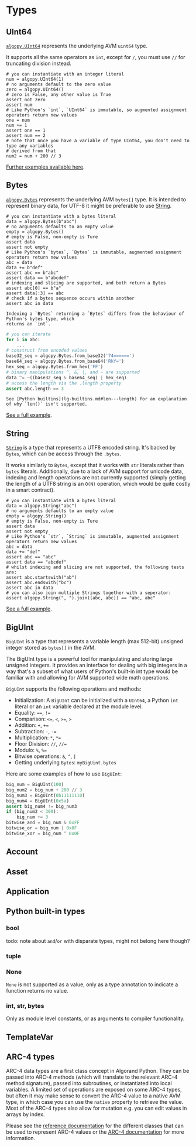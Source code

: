 # Types

## UInt64

[`algopy.UInt64`](#algopy.UInt64) represents the underlying AVM `uint64` type.

It supports all the same operators as `int`, except for `/`, you must use `//` for truncating
division instead.

```python3
# you can instantiate with an integer literal 
num = algopy.UInt64(1)
# no arguments default to the zero value
zero = algopy.UInt64()
# zero is False, any other value is True
assert not zero
assert num
# Like Python's `int`, `UInt64` is immutable, so augmented assignment operators return new values
one = num
num += 1
assert one == 1
assert num == 2
# note that once you have a variable of type UInt64, you don't need to type any variables
# derived from that
num2 = num + 200 // 3
```

[Further examples available here](https://github.com/algorandfoundation/puya/blob/main/test_cases/stubs/uint64.py).

## Bytes

[`algopy.Bytes`](#algopy.Bytes) represents the underlying AVM `bytes[]` type. It is intended
to represent binary data, for UTF-8 it might be preferable to use [String](#string).

```python3
# you can instantiate with a bytes literal
data = algopy.Bytes(b"abc")
# no arguments defaults to an empty value
empty = algopy.Bytes()
# empty is False, non-empty is Ture
assert data
assert not empty
# Like Python's `bytes`, `Bytes` is immutable, augmented assignment operators return new values
abc = data
data += b"def"
assert abc == b"abc"
assert data == b"abcdef"
# indexing and slicing are supported, and both return a Bytes
assert abc[0] == b"a"
assert data[:3] == abc
# check if a bytes sequence occurs within another
assert abc in data
```
```{hint}
Indexing a `Bytes` returning a `Bytes` differs from the behaviour of Python's bytes type, which 
returns an `int`.
```
```python
# you can iterate 
for i in abc:
    ...
# construct from encoded values
base32_seq = algopy.Bytes.from_base32('74======')
base64_seq = algopy.Bytes.from_base64('RkY=')
hex_seq = algopy.Bytes.from_hex('FF')
# binary manipulations ^, &, |, and ~ are supported
data ^= ~((base32_seq & base64_seq) | hex_seq)
# access the length via the .length property
assert abc.length == 3
```
```{note}
See [Python builtins](lg-builtins.md#len---length) for an explanation of why `len()` isn't supported.
``` 
[See a full example](https://github.com/algorandfoundation/puya/blob/main/test_cases/stubs/bytes.py).

## String

[`String`](#algopy.String) is a type that represents a UTF8 encoded string. It's backed by
`Bytes`, which can be access through the `.bytes`.

It works similarly to `Bytes`, except that it works with `str` literals rather than `bytes`
literals. Additionally, due to a lack of AVM support for unicode data, indexing and length
operations are not currently supported (simply getting the length of a UTF8 string is an `O(N)` 
operation, which would be quite costly in a smart contract).

```python3
# you can instantiate with a bytes literal
data = algopy.String("abc")
# no arguments defaults to an empty value
empty = algopy.String()
# empty is False, non-empty is Ture
assert data
assert not empty
# Like Python's `str`, `String` is immutable, augmented assignment operators return new values
abc = data
data += "def"
assert abc == "abc"
assert data == "abcdef"
# whilst indexing and slicing are not supported, the following tests are:
assert abc.startswith("ab")
assert abc.endswith("bc")
assert abc in data
# you can also join multiple Strings together with a seperator:
assert algopy.String(", ").join((abc, abc)) == "abc, abc"
```

[See a full example](https://github.com/algorandfoundation/puya/blob/main/test_cases/stubs/string.py).

## BigUInt

`BigUInt` is a type that represents a variable length (max 512-bit) unsigned integer stored
as `bytes[]` in the AVM.

The BigUInt type is a powerful tool for manipulating and storing large unsigned integers. It
provides an interface for dealing with big integers in a way that's a subset of what users of
Python's built-in int type would be familiar with and allowing for AVM supported wide math
operations.

`BigUInt` supports the following operations and methods:

- Initialization: A `BigUInt` can be initialized with a `UInt64`, a Python `int` literal or
  an `int` variable declared at the module level.
- Equality: `==`, `!=`
- Comparison: `<=`, `<`, `>=`, `>`
- Addition: `+`, `+=`
- Subtraction: `-`, `-=`
- Multiplication: `*`, `*=`
- Floor Division: `//`, `//=`
- Modulo: `%`, `%=`
- Bitwise operations: `&`, `^`, `|`
- Getting underlying `Bytes`: `myBigUint.bytes`

Here are some examples of how to use `BigUInt`:

```python
big_num = BigUInt(100)
big_num2 = big_num + 200 // 3
big_num3 = BigUInt(0b11111110)
big_num4 = BigUInt(0x5a)
assert big_num4 != big_num3
if (big_num2 < 300):
    big_num += 3
bitwise_and = big_num & 0xFF
bitwise_or = big_num | 0x0F
bitwise_xor = big_num ^ 0x0F
```

## Account

## Asset

## Application

## Python built-in types

### bool

todo: note about `and`/`or` with disparate types, might not belong here though?

### tuple

### None

`None` is not supported as a value, only as a type annotation to indicate a function returns no
value.

### int, str, bytes

Only as module level constants, or as arguments to compiler functionality.

## TemplateVar

## ARC-4 types

ARC-4 data types are a first class concept in Algorand Python. They can be passed into ARC-4
methods (which will translate to the relevant ARC-4 method signature), passed into subroutines, or
instantiated into local variables. A limited set of operations are exposed on some ARC-4 types, but
often it may make sense to convert the ARC-4 value to a native AVM type, in which case you can use
the `native` property to retrieve the value. Most of the ARC-4 types also allow for mutation e.g.
you can edit values in arrays by index.

Please see the [reference documentation](./api-algopy.arc4.md) for the different classes that can
be used to represent ARC-4 values or the [ARC-4 documentation](./lg-arc4.md) for more information.
